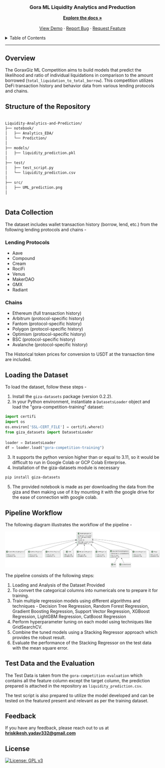 <br />
<div align="center">


  <h3 align="center">Gora ML Liquidity Analytics and Preduction</h3>

  <p align="center">
    <!--Gora ML Liquidity Analytics and Preduction-->
    <!--<br />-->
    <a href="https://github.com/Hrishikesh332/Liquidity-Analytics-and-Prediction"><strong>Explore the docs »</strong></a>
    <br />
    <br />
    <a href="https://github.com/Hrishikesh332/Liquidity-Analytics-and-Prediction">View Demo</a>
    ·
    <a href="https://github.com/Hrishikesh332/Liquidity-Analytics-and-Prediction/issues">Report Bug</a>
    ·
    <a href="https://github.com/Hrishikesh332/Liquidity-Analytics-and-Prediction/issues">Request Feature</a>
  </p>
</div>



<details>
  <summary>Table of Contents</summary>
  <ol>
    <li><a href="#About">About</a></li>
    <li><a href="#Features">Features</a></li>
    <li><a href="#Tech-Stack">Tech Stack</a></li>
    <li><a href="#Languages-and-Tools">Languages and Tools</a></li>
    <li><a href="#Workflow">Workflow</a></li>
    <li><a href="#Instructions-on-running-project-locally">Instructions on running project locally</a></li>
    <li><a href="#Feedback">Feedback</a></li>
  </ol>
</details>

------

## Overview
The GoraxGiz ML Competition aims to build models that predict the likelihood and ratio of individual liquidations in comparison to the amount borrowed (`total_liquidation_to_total_borrow`). This competition utilizes DeFi transaction history and behavior data from various lending protocols and chains.

## Structure of the Repository

```

Liquidity-Analytics-and-Prediction/
├── notebook/
│   ├── Analytics_EDA/
│   └── Prediction/
│   
├── models/
│   ├── liquidity_prediction.pkl
│   
├── test/
│   ├── test_script.py
│   └── liquidity_prediction.csv
│  
├── src/
│   ├── UML_prediction.png
│ 


```
## Data Collection
The dataset includes wallet transaction history (borrow, lend, etc.) from the following lending protocols and chains -

### Lending Protocols
- Aave
- Compound
- Cream
- RociFi
- Venus
- MakerDAO
- GMX
- Radiant

### Chains
- Ethereum (full transaction history)
- Arbitrum (protocol-specific history)
- Fantom (protocol-specific history)
- Polygon (protocol-specific history)
- Optimism (protocol-specific history)
- BSC (protocol-specific history)
- Avalanche (protocol-specific history)

The Historical token prices for conversion to USDT at the transaction time are included.

## Loading the Dataset
To load the dataset, follow these steps -

1. Install the `giza-datasets` package (version 0.2.2).
2. In your Python environment, instantiate a `DatasetsLoader` object and load the "gora-competition-training" dataset:

```python
import certifi
import os
os.environ['SSL-CERT_FILE'] = certifi.where()
from giza_datasets import DatasetsLoader

loader = DatasetsLoader
df = loader.load("gora-competition-training")

```
3. It supports the python version higher than or equal to 3.11, so it would be difficult to run in Google Colab or GCP Colab Enterprise.
4. Installation of the giza-datasets module is necessary

```bash
pip install giza-datasets

```
5. The provided notebook is made as per downloading the data from the giza and then making use of it by mounting it with the google drive for the ease of connection with google colab.


## Pipeline Workflow

The following diagram illustrates the workflow of the pipeline -

![Pipeline Workflow](https://github.com/Hrishikesh332/Liquidity-Analytics-and-Prediction/blob/main/src/UML_Prediction.png)

The pipeline consists of the following steps:

1. Loading and Analysis of the Dataset Provided
2. To convert the categorical columns into numericals one to prepare it for training.
3. Train multiple regression models using different algorithms and techniques - Decision Tree Regression, Random Forest Regression, Gradient Boosting Regression, Support Vector Regression, XGBoost Regression, LightGBM Regression, CatBoost Regression
4. Perform hyperparameter tuning on each model using techniques like GridSearchCV.
5. Combine the tuned models using a Stacking Regressor approach which provides the robust result.
6. Evaluate the performance of the Stacking Regressor on the test data with the mean square error.

## Test Data and the Evaluation

The Test Data is taken from the `gora-competition-evaluation` which contains all the feature column except the target column, the prediction prepared is attached in the repository as `liquidity_prediction.csv`. 

The test script is also prepared to utilize the model developed and can be tested on the featured present and relevant as per the training dataset.

## Feedback

If you have any feedback, please reach out to us at **hriskikesh.yadav332@gmail.com**



## License

[![License: GPL v3](https://img.shields.io/badge/License-GPLv3-blue.svg)](https://www.gnu.org/licenses/gpl-3.0)

